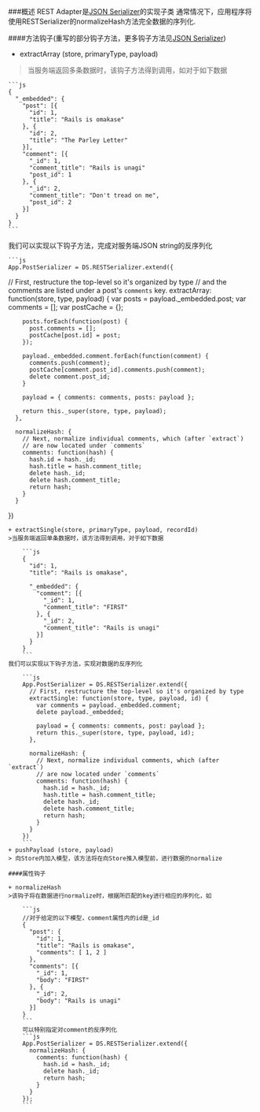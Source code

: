 ###概述
REST Adapter是[JSON Serializer](./JSONSerializer.md)的实现子类
通常情况下，应用程序将使用RESTSerializer的normalizeHash方法完全数据的序列化.

####方法钩子(重写的部分钩子方法，更多钩子方法见[JSON Serializer](./JSONSerializer.md))
+ extractArray (store, primaryType, payload)
>当服务端返回多条数据时，该钩子方法得到调用，如对于如下数据

    ```js
    {
      "_embedded": {
        "post": [{
          "id": 1,
          "title": "Rails is omakase"
        }, {
          "id": 2,
          "title": "The Parley Letter"
        }],
        "comment": [{
          "_id": 1,
          "comment_title": "Rails is unagi"
          "post_id": 1
        }, {
          "_id": 2,
          "comment_title": "Don't tread on me",
          "post_id": 2
        }]
      }
    }
    ```
我们可以实现以下钩子方法，完成对服务端JSON string的反序列化
    
    ```js
    App.PostSerializer = DS.RESTSerializer.extend({
  // First, restructure the top-level so it's organized by type
  // and the comments are listed under a post's `comments` key.
      extractArray: function(store, type, payload) {
        var posts = payload._embedded.post;
        var comments = [];
        var postCache = {};
    
        posts.forEach(function(post) {
          post.comments = [];
          postCache[post.id] = post;
        });
    
        payload._embedded.comment.forEach(function(comment) {
          comments.push(comment);
          postCache[comment.post_id].comments.push(comment);
          delete comment.post_id;
        }
    
        payload = { comments: comments, posts: payload };
    
        return this._super(store, type, payload);
      },
    
      normalizeHash: {
        // Next, normalize individual comments, which (after `extract`)
        // are now located under `comments`
        comments: function(hash) {
          hash.id = hash._id;
          hash.title = hash.comment_title;
          delete hash._id;
          delete hash.comment_title;
          return hash;
        }
      }
})
```
+ extractSingle(store, primaryType, payload, recordId)
>当服务端返回单条数据时，该方法得到调用，对于如下数据
    
    ```js
    {
      "id": 1,
      "title": "Rails is omakase",
    
      "_embedded": {
        "comment": [{
          "_id": 1,
          "comment_title": "FIRST"
        }, {
          "_id": 2,
          "comment_title": "Rails is unagi"
        }]
      }
    }
    ```
我们可以实现以下钩子方法，实现对数据的反序列化

    ```js
    App.PostSerializer = DS.RESTSerializer.extend({
      // First, restructure the top-level so it's organized by type
      extractSingle: function(store, type, payload, id) {
        var comments = payload._embedded.comment;
        delete payload._embedded;
    
        payload = { comments: comments, post: payload };
        return this._super(store, type, payload, id);
      },
    
      normalizeHash: {
        // Next, normalize individual comments, which (after `extract`)
        // are now located under `comments`
        comments: function(hash) {
          hash.id = hash._id;
          hash.title = hash.comment_title;
          delete hash._id;
          delete hash.comment_title;
          return hash;
        }
      }
    })
    ```
+ pushPayload (store, payload)
> 向Store内加入模型，该方法将在向Store推入模型前，进行数据的normalize

####属性钩子

+ normalizeHash
>该钩子将在数据进行normalize时，根据所匹配的key进行相应的序列化，如
    
    ```js
    //对于给定的以下模型，comment属性内的id是_id
    {
      "post": {
        "id": 1,
        "title": "Rails is omakase",
        "comments": [ 1, 2 ]
      },
      "comments": [{
        "_id": 1,
        "body": "FIRST"
      }, {
        "_id": 2,
        "body": "Rails is unagi"
      }]
    }
    ```
    可以特别指定对comment的反序列化
    ```js
    App.PostSerializer = DS.RESTSerializer.extend({
      normalizeHash: {
        comments: function(hash) {
          hash.id = hash._id;
          delete hash._id;
          return hash;
        }
      }
    });
    ```






